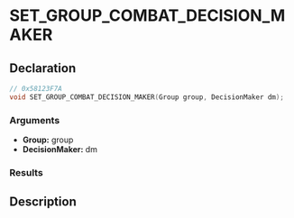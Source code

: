# SET_GROUP_COMBAT_DECISION_MAKER

## Declaration
```cpp
// 0x58123F7A
void SET_GROUP_COMBAT_DECISION_MAKER(Group group, DecisionMaker dm);
```

### Arguments
- **Group:** group
- **DecisionMaker:** dm

### Results

## Description
